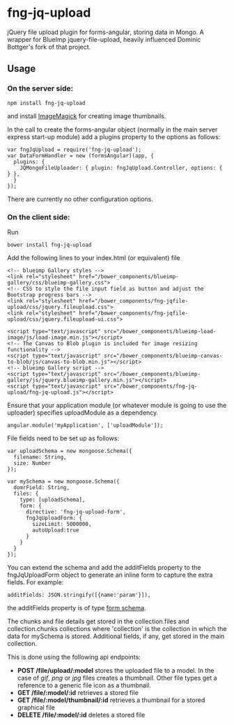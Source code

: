 # fng-jq-upload

jQuery file upload plugin for forms-angular, storing data in Mongo.  A wrapper for BlueImp jquery-file-upload, heavily influenced Dominic Bottger's fork of that project.

## Usage

### On the server side:

    npm install fng-jq-upload

and install [ImageMagick](http://www.imagemagick.org/script/index.php) for creating image thumbnails.

In the call to create the forms-angular object (normally in the main server express start-up module) add a plugins property to the options  as follows:
     
    var fngJqUpload = require('fng-jq-upload');
    var DataFormHandler = new (formsAngular)(app, {
      plugins: {
        JQMongoFileUploader: { plugin: fngJqUpload.Controller, options: { } },
      }
    });

There are currently no other configuration options.

### On the client side:

Run

    bower install fng-jq-upload
    
Add the following lines to your index.html (or equivalent) file

    <!-- blueimp Gallery styles -->
    <link rel="stylesheet" href="/bower_components/blueimp-gallery/css/blueimp-gallery.css">
    <!-- CSS to style the file input field as button and adjust the Bootstrap progress bars -->
    <link rel="stylesheet" href="/bower_components/fng-jqfile-upload/css/jquery.fileupload.css">
    <link rel="stylesheet" href="/bower_components/fng-jqfile-upload/css/jquery.fileupload-ui.css">
    
    <script type="text/javascript" src="/bower_components/blueimp-load-image/js/load-image.min.js"></script>
    <!-- The Canvas to Blob plugin is included for image resizing functionality -->
    <script type="text/javascript" src="/bower_components/blueimp-canvas-to-blob/js/canvas-to-blob.min.js"></script>
    <!-- blueimp Gallery script -->
    <script type="text/javascript" src="/bower_components/blueimp-gallery/js/jquery.blueimp-gallery.min.js"></script>
    <script type="text/javascript" src="/bower_components/fng-jq-upload/fng-jq-upload.js"></script>
    
Ensure that your application module (or whatever module is going to use the uploader) specifies uploadModule as a dependency.

    angular.module('myApplication', ['uploadModule']);    
            
File fields need to be set up as follows:

    var uploadSchema = new mongoose.Schema({
      filename: String,
      size: Number
    });

    var mySchema = new mongoose.Schema({
      domrField: String,
      files: {
        type: [uploadSchema],
        form: {
          directive: 'fng-jq-upload-form', 
          fngJqUploadForm: {
            sizeLimit: 5000000,
            autoUpload:true
          }
        }
      }
    });

You can extend the schema and add the additFields property to the fngJqUploadForm object to generate an inline form to capture the extra fields.  For example:

    additFields: JSON.stringify([{name:'param'}]),
    
the additFields property is of type [form schema](https://www.forms-angular.org/#/schemas#formschema).    

The chunks and file details get stored in the collection.files and collection.chunks collections where 'collection' is the collection in which the data for mySchema is stored.  Additional fields, if any, get stored in the main collection.

This is done using the following api endpoints:

  * **POST /file/upload/:model** stores the uploaded file to a model.  In the case of *gif*, *png* or *jpg* files
  creates a thumbnail.  Other file types get a reference to a generic file icon as a thumbnail.
  * **GET /file/:model/:id** retrieves a stored file
  * **GET /file/:model/thumbnail/:id** retrieves a thumbnail for a stored graphical file
  * **DELETE /file/:model/:id** deletes a stored file
  